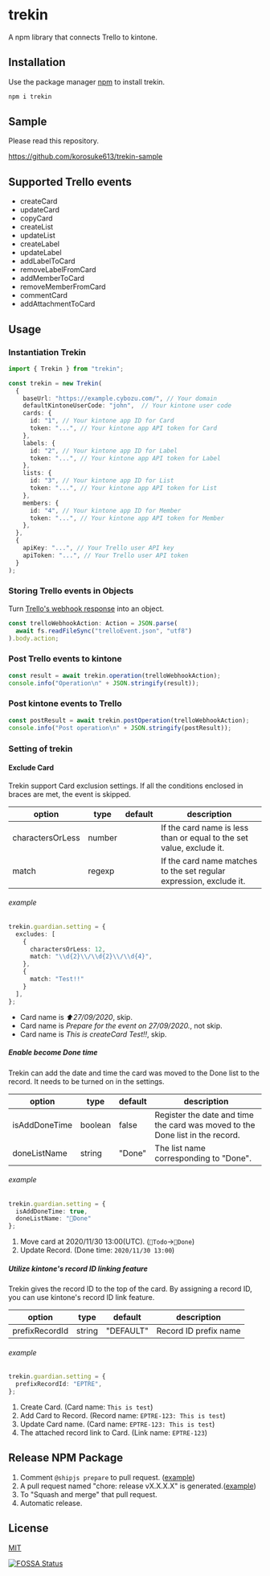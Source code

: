 # trekin
A npm library that connects Trello to kintone.

<!--[![npm version](https://badge.fury.io/js/trekin.svg)](https://www.npmjs.com/package/trekin) [![CI](https://github.com/korosuke613/trekin/workflows/CI/badge.svg)](https://github.com/korosuke613/trekin/actions?query=workflow%3ACI) [![codecov](https://codecov.io/gh/korosuke613/trekin/branch/master/graph/badge.svg?token=5lTvndP77g)](https://codecov.io/gh/korosuke613/trekin)
[![FOSSA Status](https://app.fossa.com/api/projects/git%2Bgithub.com%2Fkorosuke613%2Ftrekin.svg?type=shield)](https://app.fossa.com/projects/git%2Bgithub.com%2Fkorosuke613%2Ftrekin?ref=badge_shield)
-->

## Installation

Use the package manager [npm](https://docs.npmjs.com/about-npm/) to install trekin.

```bash
npm i trekin
```

## Sample
Please read this repository.

https://github.com/korosuke613/trekin-sample

## Supported Trello events
- createCard
- updateCard
- copyCard
- createList
- updateList
- createLabel
- updateLabel
- addLabelToCard
- removeLabelFromCard
- addMemberToCard
- removeMemberFromCard
- commentCard
- addAttachmentToCard

## Usage

### Instantiation Trekin
```typescript
import { Trekin } from "trekin";

const trekin = new Trekin(
  {
    baseUrl: "https://example.cybozu.com/", // Your domain
    defaultKintoneUserCode: "john",  // Your kintone user code
    cards: {
      id: "1", // Your kintone app ID for Card
      token: "...", // Your kintone app API token for Card
    },
    labels: {
      id: "2", // Your kintone app ID for Label
      token: "...", // Your kintone app API token for Label
    },
    lists: {
      id: "3", // Your kintone app ID for List
      token: "...", // Your kintone app API token for List
    },
    members: {
      id: "4", // Your kintone app ID for Member
      token: "...", // Your kintone app API token for Member
    },
  },
  {
    apiKey: "...", // Your Trello user API key
    apiToken: "...", // Your Trello user API token
  }
);
```

### Storing Trello events in Objects
Turn [Trello's webhook response](https://developer.atlassian.com/cloud/trello/guides/rest-api/webhooks/#example-webhook-response) into an object.

```typescript
const trelloWebhookAction: Action = JSON.parse(
  await fs.readFileSync("trelloEvent.json", "utf8")
).body.action;
```

### Post Trello events to kintone

```typescript
const result = await trekin.operation(trelloWebhookAction);
console.info("Operation\n" + JSON.stringify(result));
```

### Post kintone events to Trello

```typescript
const postResult = await trekin.postOperation(trelloWebhookAction);
console.info("Post operation\n" + JSON.stringify(postResult));
```

### Setting of trekin

#### Exclude Card
Trekin support Card exclusion settings.
If all the conditions enclosed in braces are met, the event is skipped.

|option|type|default|description|
|---|---|---|---|
|charactersOrLess|number| |If the card name is less than or equal to the set value, exclude it.|
|match|regexp| |If the card name matches to the set regular expression, exclude it.|

###### example

```typescript
trekin.guardian.setting = {
  excludes: [
    {
      charactersOrLess: 12,
      match: "\\d{2}\\/\\d{2}\\/\\d{4}",
    },
    {
      match: "Test!!"
    }
  ],
};
```

- Card name is *⬆️27/09/2020*, skip.
- Card name is *Prepare for the event on 27/09/2020.*, not skip.
- Card name is *This is createCard Test!!*, skip.

##### Enable become Done time
Trekin can add the date and time the card was moved to the Done list to the record. It needs to be turned on in the settings.

|option|type|default|description|
|---|---|---|---|
|isAddDoneTime|boolean|false|Register the date and time the card was moved to the Done list in the record.|
|doneListName|string|"Done"|The list name corresponding to "Done".|


###### example
```typescript
trekin.guardian.setting = {
  isAddDoneTime: true,
  doneListName: "🎉Done"
};
```

1. Move card at 2020/11/30 13:00(UTC). (`👦Todo`→`🎉Done`)
2. Update Record. (Done time: `2020/11/30 13:00`)

##### Utilize kintone's record ID linking feature
Trekin gives the record ID to the top of the card. By assigning a record ID, you can use kintone's record ID link feature.

|option|type|default|description|
|---|---|---|---|
|prefixRecordId|string|"DEFAULT"|Record ID prefix name|


###### example

```typescript
trekin.guardian.setting = {
  prefixRecordId: "EPTRE",
};
```

1. Create Card. (Card name: `This is test`)
2. Add Card to Record. (Record name: `EPTRE-123: This is test`) 
3. Update Card name. (Card name: `EPTRE-123: This is test`)
4. The attached record link to Card. (Link name: `EPTRE-123`)

## Release NPM Package
1. Comment `@shipjs prepare` to pull request. ([example](https://github.com/korosuke613/trekin/pull/36))
2. A pull request named "chore: release vX.X.X.X" is generated.([example](https://github.com/korosuke613/trekin/pull/41))
3. To "Squash and merge" that pull request.
4. Automatic release.

## License
[MIT](https://choosealicense.com/licenses/mit/)

[![FOSSA Status](https://app.fossa.com/api/projects/git%2Bgithub.com%2Fkorosuke613%2Ftrekin.svg?type=large)](https://app.fossa.com/projects/git%2Bgithub.com%2Fkorosuke613%2Ftrekin?ref=badge_large)